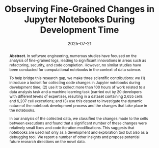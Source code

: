 ---
title: "Observing Fine-Grained Changes in Jupyter Notebooks During Development Time"
authors: '<i>Sergey Titov, Konstantin Grotov, Cristina Sarasua, Yaroslav Golubev, Dhivyabharathi Ramasamy, Alberto Bacchelli, Abraham Bernstein, and Timofey Bryksin</i>'
status: "preprint"
collection: publications
permalink: /publications/2025-07-21-jupyter-notebook-logs
date: 2025-07-21
venue: "<b>arXiv</b>"
pdf: 'https://arxiv.org/abs/2507.15831'
data: 'https://zenodo.org/records/16098735'
tool: 'https://zenodo.org/records/16098735'
counter_id: 'P7'
abstract: "<p><b>Abstract</b>. In software engineering, numerous studies have focused on the analysis of fine-grained logs, leading to significant innovations in areas such as refactoring, security, and code completion. However, no similar studies have been conducted for computational notebooks in the context of data science.</p><p>To help bridge this research gap, we make three scientific contributions: we (1) introduce a toolset for collecting code changes in Jupyter notebooks during development time; (2) use it to collect more than 100 hours of work related to a data analysis task and a machine learning task (carried out by 20 developers with different levels of expertise), resulting in a dataset containing 2,655 cells and 9,207 cell executions; and (3) use this dataset to investigate the dynamic nature of the notebook development process and the changes that take place in the notebooks.</p><p>In our analysis of the collected data, we classified the changes made to the cells between executions and found that a significant number of these changes were relatively small fixes and code iteration modifications. This suggests that notebooks are used not only as a development and exploration tool but also as a debugging tool. We report a number of other insights and propose potential future research directions on the novel data.</p>"
---